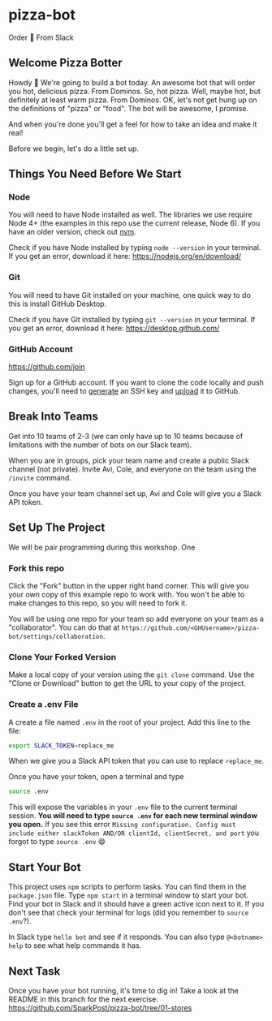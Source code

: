 # pizza-bot
Order :pizza: From Slack

## Welcome Pizza Botter

Howdy :wave: We're going to build a bot today. An awesome bot that will order you hot, delicious pizza. 
From Dominos. So, hot pizza. Well, maybe hot, but definitely at least warm pizza. From Dominos.
OK, let's not get hung up on the definitions of "pizza" or "food". The bot will be awesome, I promise. 

And when you're done you'll get a feel for how to take an idea and make it real!

Before we begin, let's do a little set up.
 

## Things You Need Before We Start


### Node

You will need to have Node installed as well. The libraries we use require Node 4+ (the examples in this repo use the current release, Node 6). 
If you have an older version, check out [nvm](https://github.com/creationix/nvm).

Check if you have Node installed by typing `node --version` in your terminal. If you get an error, download it here: https://nodejs.org/en/download/


### Git

You will need to have Git installed on your machine, one quick way to do this is install GitHub Desktop.

Check if you have Git installed by typing `git --version` in your terminal. If you get an error, download it here: https://desktop.github.com/


### GitHub Account

https://github.com/join

Sign up for a GitHub account. If you want to clone the code locally and push changes, you'll 
need to [generate](https://help.github.com/articles/generating-a-new-ssh-key-and-adding-it-to-the-ssh-agent/) an SSH key 
and [upload](https://help.github.com/articles/adding-a-new-ssh-key-to-your-github-account/) it to GitHub.


## Break Into Teams

Get into 10 teams of 2-3 (we can only have up to 10 teams because of limitations with the number of bots on our Slack team).

When you are in groups, pick your team name and create a public Slack channel (not private). Invite Avi, Cole, and everyone on the team using the
`/invite` command. 

Once you have your team channel set up, Avi and Cole will give you a Slack API token.

## Set Up The Project

We will be pair programming during this workshop. One 

### Fork this repo

Click the "Fork" button in the upper right hand corner. This will give you your own copy of this example repo to work with.
You won't be able to make changes to this repo, so you will need to fork it.

You will be using one repo for your team so add everyone on your team as a "collaborator". You can do that at `https://github.com/<GHUsername>/pizza-bot/settings/collaboration`.

### Clone Your Forked Version

Make a local copy of your version using the `git clone` command. Use the "Clone or Download" button to get the URL to your copy of the project.

### Create a .env File

A create a file named `.env` in the root of your project. Add this line to the file:

```bash
export SLACK_TOKEN=replace_me
```

When we give you a Slack API token that you can use to replace `replace_me`.

Once you have your token, open a terminal and type

```bash
source .env
```

This will expose the variables in your `.env` file to the current terminal session. **You will need to 
type `source .env` for each new terminal window you open.** If you see this error `Missing configuration. Config must 
include either slackToken AND/OR clientId, clientSecret, and port` you forgot to type `source .env` :smile:

## Start Your Bot

This project uses `npm` scripts to perform tasks. You can find them in the `package.json` file. 
Type `npm start` in a terminal window to start your bot. Find your bot in Slack and it should have a green active icon next to it. If you don't see that
check your terminal for logs (did you remember to `source .env`?).

In Slack type `hello bot` and see if it responds. You can also type `@<botname> help` to see what help commands it has.


## Next Task

Once you have your bot running, it's time to dig in! Take a look at the README in this branch for the next exercise: 
https://github.com/SparkPost/pizza-bot/tree/01-stores
